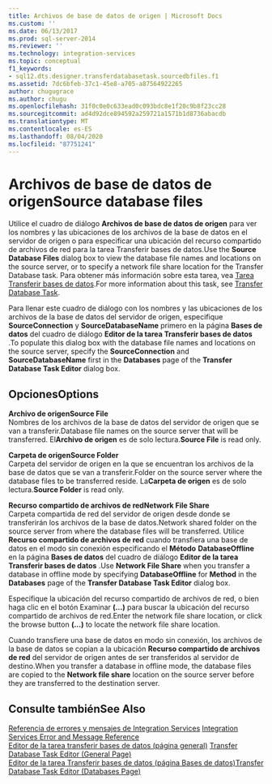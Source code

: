 ```yaml
---
title: Archivos de base de datos de origen | Microsoft Docs
ms.custom: ''
ms.date: 06/13/2017
ms.prod: sql-server-2014
ms.reviewer: ''
ms.technology: integration-services
ms.topic: conceptual
f1_keywords:
- sql12.dts.designer.transferdatabasetask.sourcedbfiles.f1
ms.assetid: 7dc6bfeb-37c1-45e8-a705-a87564922265
author: chugugrace
ms.author: chugu
ms.openlocfilehash: 31f0c0e0c633ead0c093bdc8e1f20c9b8f23cc28
ms.sourcegitcommit: ad4d92dce894592a259721a1571b1d8736abacdb
ms.translationtype: MT
ms.contentlocale: es-ES
ms.lasthandoff: 08/04/2020
ms.locfileid: "87751241"
---
```

# <a name="source-database-files"></a><span data-ttu-id="cd51e-102">Archivos de base de datos de origen</span><span class="sxs-lookup"><span data-stu-id="cd51e-102">Source database files</span></span>
  <span data-ttu-id="cd51e-103">Utilice el cuadro de diálogo **Archivos de base de datos de origen** para ver los nombres y las ubicaciones de los archivos de la base de datos en el servidor de origen o para especificar una ubicación del recurso compartido de archivos de red para la tarea Transferir bases de datos.</span><span class="sxs-lookup"><span data-stu-id="cd51e-103">Use the **Source Database Files** dialog box to view the database file names and locations on the source server, or to specify a network file share location for the Transfer Database task.</span></span> <span data-ttu-id="cd51e-104">Para obtener más información sobre esta tarea, vea [Tarea Transferir bases de datos](control-flow/transfer-database-task.md).</span><span class="sxs-lookup"><span data-stu-id="cd51e-104">For more information about this task, see [Transfer Database Task](control-flow/transfer-database-task.md).</span></span>  
  
 <span data-ttu-id="cd51e-105">Para llenar este cuadro de diálogo con los nombres y las ubicaciones de los archivos de la base de datos del servidor de origen, especifique **SourceConnection** y **SourceDatabaseName** primero en la página **Bases de datos** del cuadro de diálogo **Editor de la tarea Transferir bases de datos** .</span><span class="sxs-lookup"><span data-stu-id="cd51e-105">To populate this dialog box with the database file names and locations on the source server, specify the **SourceConnection** and **SourceDatabaseName** first in the **Databases** page of the **Transfer Database Task Editor** dialog box.</span></span>  
  
## <a name="options"></a><span data-ttu-id="cd51e-106">Opciones</span><span class="sxs-lookup"><span data-stu-id="cd51e-106">Options</span></span>  
 <span data-ttu-id="cd51e-107">**Archivo de origen**</span><span class="sxs-lookup"><span data-stu-id="cd51e-107">**Source File**</span></span>  
 <span data-ttu-id="cd51e-108">Nombres de los archivos de la base de datos del servidor de origen que se van a transferir.</span><span class="sxs-lookup"><span data-stu-id="cd51e-108">Database file names on the source server that will be transferred.</span></span> <span data-ttu-id="cd51e-109">El**Archivo de origen** es de solo lectura.</span><span class="sxs-lookup"><span data-stu-id="cd51e-109">**Source File** is read only.</span></span>  
  
 <span data-ttu-id="cd51e-110">**Carpeta de origen**</span><span class="sxs-lookup"><span data-stu-id="cd51e-110">**Source Folder**</span></span>  
 <span data-ttu-id="cd51e-111">Carpeta del servidor de origen en la que se encuentran los archivos de la base de datos que se van a transferir.</span><span class="sxs-lookup"><span data-stu-id="cd51e-111">Folder on the source server where the database files to be transferred reside.</span></span> <span data-ttu-id="cd51e-112">La**Carpeta de origen** es de solo lectura.</span><span class="sxs-lookup"><span data-stu-id="cd51e-112">**Source Folder** is read only.</span></span>  
  
 <span data-ttu-id="cd51e-113">**Recurso compartido de archivos de red**</span><span class="sxs-lookup"><span data-stu-id="cd51e-113">**Network File Share**</span></span>  
 <span data-ttu-id="cd51e-114">Carpeta compartida de red del servidor de origen desde donde se transferirán los archivos de la base de datos.</span><span class="sxs-lookup"><span data-stu-id="cd51e-114">Network shared folder on the source server from where the database files will be transferred.</span></span> <span data-ttu-id="cd51e-115">Utilice **Recurso compartido de archivos de red** cuando transfiera una base de datos en el modo sin conexión especificando el **Método** **DatabaseOffline** en la página **Bases de datos** del cuadro de diálogo **Editor de la tarea Transferir bases de datos** .</span><span class="sxs-lookup"><span data-stu-id="cd51e-115">Use **Network File Share** when you transfer a database in offline mode by specifying **DatabaseOffline** for **Method** in the **Databases** page of the **Transfer Database Task Editor** dialog box.</span></span>  
  
 <span data-ttu-id="cd51e-116">Especifique la ubicación del recurso compartido de archivos de red, o bien haga clic en el botón Examinar **(…)** para buscar la ubicación del recurso compartido de archivos de red.</span><span class="sxs-lookup"><span data-stu-id="cd51e-116">Enter the network file share location, or click the browse button **(...)** to locate the network file share location.</span></span>  
  
 <span data-ttu-id="cd51e-117">Cuando transfiere una base de datos en modo sin conexión, los archivos de la base de datos se copian a la ubicación **Recurso compartido de archivos de red** del servidor de origen antes de ser transferidos al servidor de destino.</span><span class="sxs-lookup"><span data-stu-id="cd51e-117">When you transfer a database in offline mode, the database files are copied to the **Network file share** location on the source server before they are transferred to the destination server.</span></span>  
  
## <a name="see-also"></a><span data-ttu-id="cd51e-118">Consulte también</span><span class="sxs-lookup"><span data-stu-id="cd51e-118">See Also</span></span>  
 <span data-ttu-id="cd51e-119">[Referencia de errores y mensajes de Integration Services](../../2014/integration-services/integration-services-error-and-message-reference.md) </span><span class="sxs-lookup"><span data-stu-id="cd51e-119">[Integration Services Error and Message Reference](../../2014/integration-services/integration-services-error-and-message-reference.md) </span></span>  
 <span data-ttu-id="cd51e-120">[Editor de la tarea transferir bases de datos &#40;página general&#41;](general-page-of-integration-services-designers-options.md) </span><span class="sxs-lookup"><span data-stu-id="cd51e-120">[Transfer Database Task Editor &#40;General Page&#41;](general-page-of-integration-services-designers-options.md) </span></span>  
 [<span data-ttu-id="cd51e-121">Editor de la tarea Transferir bases de datos &#40;página Bases de datos&#41;</span><span class="sxs-lookup"><span data-stu-id="cd51e-121">Transfer Database Task Editor &#40;Databases Page&#41;</span></span>](../../2014/integration-services/transfer-database-task-editor-databases-page.md)  
  
  
